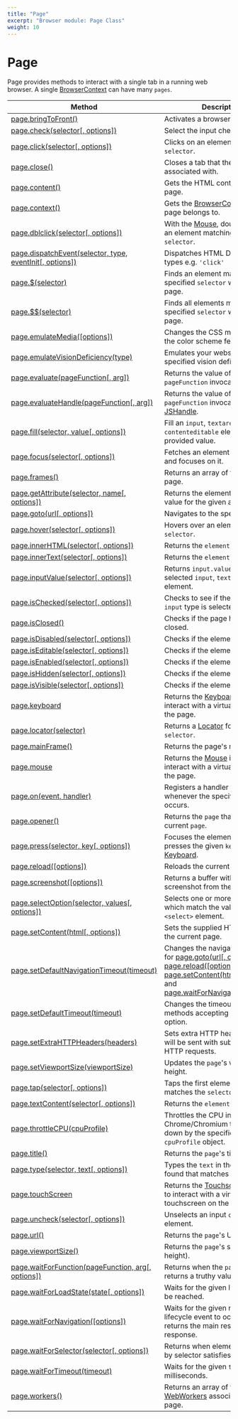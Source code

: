```yaml
---
title: "Page"
excerpt: "Browser module: Page Class"
weight: 10
---
```


# Page

Page provides methods to interact with a single tab in a running web browser. A single [BrowserContext](https://grafana.com/docs/k6/<K6_VERSION>/javascript-api/k6-experimental/browser/browsercontext) can have many `pages`.

| Method                                                                                                                                         | Description                                                                                                                                                                                                                                                                                                                                                                                                |
| ---------------------------------------------------------------------------------------------------------------------------------------------- | ---------------------------------------------------------------------------------------------------------------------------------------------------------------------------------------------------------------------------------------------------------------------------------------------------------------------------------------------------------------------------------------------------------- |
| [page.bringToFront()](https://grafana.com/docs/k6/<K6_VERSION>/javascript-api/k6-experimental/browser/page/bringtofront)                                      | Activates a browser tab.                                                                                                                                                                                                                                                                                                                                                                                   |
| [page.check(selector[, options])](https://grafana.com/docs/k6/<K6_VERSION>/javascript-api/k6-experimental/browser/page/check/)                                                         | Select the input checkbox.                                                                                                                                                                                                                                                                                                                                                                                 |
| [page.click(selector[, options])](https://grafana.com/docs/k6/<K6_VERSION>/javascript-api/k6-experimental/browser/page/click/)                                                         | Clicks on an element matching a `selector`.                                                                                                                                                                                                                                                                                                                                                                |
| [page.close()](https://grafana.com/docs/k6/<K6_VERSION>/javascript-api/k6-experimental/browser/page/close)                                                    | Closes a tab that the `page` is associated with.                                                                                                                                                                                                                                                                                                                                                           |
| [page.content()](https://grafana.com/docs/k6/<K6_VERSION>/javascript-api/k6-experimental/browser/page/content)                                                | Gets the HTML contents of the page.                                                                                                                                                                                                                                                                                                                                                                        |
| [page.context()](https://grafana.com/docs/k6/<K6_VERSION>/javascript-api/k6-experimental/browser/page/context)                                                | Gets the [BrowserContext](https://grafana.com/docs/k6/<K6_VERSION>/javascript-api/k6-experimental/browser/browsercontext) that the page belongs to.                                                                                                                                                                                                                                                                        |
| [page.dblclick(selector[, options])](https://grafana.com/docs/k6/<K6_VERSION>/javascript-api/k6-experimental/browser/page/dblclick/)                                                   | With the [Mouse](https://grafana.com/docs/k6/<K6_VERSION>/javascript-api/k6-experimental/browser/mouse), double click on an element matching the provided `selector`.                                                                                                                                                                                                                                                      |
| [page.dispatchEvent(selector, type, eventInit[, options])](https://grafana.com/docs/k6/<K6_VERSION>/javascript-api/k6-experimental/browser/page/dispatchevent/)                        | Dispatches HTML DOM event types e.g. `'click'`                                                                                                                                                                                                                                                                                                                                                             |
| [page.$(selector)](https://grafana.com/docs/k6/<K6_VERSION>/javascript-api/k6-experimental/browser/page/page-dollar)                                               | Finds an element matching the specified `selector` within the page.                                                                                                                                                                                                                                                                                                                                        |
| [page.$$(selector)](https://grafana.com/docs/k6/<K6_VERSION>/javascript-api/k6-experimental/browser/page/page-doubledollar)                                             | Finds all elements matching the specified `selector` within the page.                                                                                                                                                                                                                                                                                                                                      |
| [page.emulateMedia([options])](https://grafana.com/docs/k6/<K6_VERSION>/javascript-api/k6-experimental/browser/page/emulatemedia/)                                                     | Changes the CSS media type and the color scheme feature.                                                                                                                                                                                                                                                                                                                                                   |
| [page.emulateVisionDeficiency(type)](https://grafana.com/docs/k6/<K6_VERSION>/javascript-api/k6-experimental/browser/page/emulatevisiondeficiency)            | Emulates your website with the specified vision deficiency `type`.                                                                                                                                                                                                                                                                                                                                         |
| [page.evaluate(pageFunction[, arg])](https://grafana.com/docs/k6/<K6_VERSION>/javascript-api/k6-experimental/browser/page/evaluate/)                                                   | Returns the value of the `pageFunction` invocation.                                                                                                                                                                                                                                                                                                                                                        |
| [page.evaluateHandle(pageFunction[, arg])](https://grafana.com/docs/k6/<K6_VERSION>/javascript-api/k6-experimental/browser/page/evaluatehandle/)                                             | Returns the value of the `pageFunction` invocation as a [JSHandle](https://grafana.com/docs/k6/<K6_VERSION>/javascript-api/k6-experimental/browser/jshandle).                                                                                                                                                                                                                                                             |
| [page.fill(selector, value[, options])](https://grafana.com/docs/k6/<K6_VERSION>/javascript-api/k6-experimental/browser/page/fill/)                                                    | Fill an `input`, `textarea` or `contenteditable` element with the provided value.                                                                                                                                                                                                                                                                                                                          |
| [page.focus(selector[, options])](https://grafana.com/docs/k6/<K6_VERSION>/javascript-api/k6-experimental/browser/page/focus/)                                                         | Fetches an element with `selector` and focuses on it.                                                                                                                                                                                                                                                                                                                                                      |
| [page.frames()](https://grafana.com/docs/k6/<K6_VERSION>/javascript-api/k6-experimental/browser/page/frames)                                                  | Returns an array of frames on the page.                                                                                                                                                                                                                                                                                                                                                                    |
| [page.getAttribute(selector, name[, options])](https://grafana.com/docs/k6/<K6_VERSION>/javascript-api/k6-experimental/browser/page/getattribute/)                                     | Returns the element attribute value for the given attribute name.                                                                                                                                                                                                                                                                                                                                          |
| [page.goto(url[, options])](https://grafana.com/docs/k6/<K6_VERSION>/javascript-api/k6-experimental/browser/page/goto/)                                                                | Navigates to the specified `url`.                                                                                                                                                                                                                                                                                                                                                                          |
| [page.hover(selector[, options])](https://grafana.com/docs/k6/<K6_VERSION>/javascript-api/k6-experimental/browser/page/hover/)                                                         | Hovers over an element matching `selector`.                                                                                                                                                                                                                                                                                                                                                                |
| [page.innerHTML(selector[, options])](https://grafana.com/docs/k6/<K6_VERSION>/javascript-api/k6-experimental/browser/page/innerhtml/)                                                 | Returns the `element.innerHTML`.                                                                                                                                                                                                                                                                                                                                                                           |
| [page.innerText(selector[, options])](https://grafana.com/docs/k6/<K6_VERSION>/javascript-api/k6-experimental/browser/page/innertext/)                                                 | Returns the `element.innerText`.                                                                                                                                                                                                                                                                                                                                                                           |
| [page.inputValue(selector[, options])](https://grafana.com/docs/k6/<K6_VERSION>/javascript-api/k6-experimental/browser/page/inputvalue/)                                               | Returns `input.value` for the selected `input`, `textarea` or `select` element.                                                                                                                                                                                                                                                                                                                            |
| [page.isChecked(selector[, options])](https://grafana.com/docs/k6/<K6_VERSION>/javascript-api/k6-experimental/browser/page/ischecked/)                                                 | Checks to see if the `checkbox` `input` type is selected or not.                                                                                                                                                                                                                                                                                                                                           |
| [page.isClosed()](https://grafana.com/docs/k6/<K6_VERSION>/javascript-api/k6-experimental/browser/page/isclosed) <BWIPT id="878"/>                            | Checks if the page has been closed.                                                                                                                                                                                                                                                                                                                                                                        |
| [page.isDisabled(selector[, options])](https://grafana.com/docs/k6/<K6_VERSION>/javascript-api/k6-experimental/browser/page/isdisabled/)                                               | Checks if the element is `disabled`.                                                                                                                                                                                                                                                                                                                                                                       |
| [page.isEditable(selector[, options])](https://grafana.com/docs/k6/<K6_VERSION>/javascript-api/k6-experimental/browser/page/iseditable/)                                               | Checks if the element is `editable`.                                                                                                                                                                                                                                                                                                                                                                       |
| [page.isEnabled(selector[, options])](https://grafana.com/docs/k6/<K6_VERSION>/javascript-api/k6-experimental/browser/page/isenabled/)                                                 | Checks if the element is `enabled`.                                                                                                                                                                                                                                                                                                                                                                        |
| [page.isHidden(selector[, options])](https://grafana.com/docs/k6/<K6_VERSION>/javascript-api/k6-experimental/browser/page/ishidden/)                                                   | Checks if the element is `hidden`.                                                                                                                                                                                                                                                                                                                                                                         |
| [page.isVisible(selector[, options])](https://grafana.com/docs/k6/<K6_VERSION>/javascript-api/k6-experimental/browser/page/isvisible/)                                                 | Checks if the element is `visible`.                                                                                                                                                                                                                                                                                                                                                                        |
| [page.keyboard](https://grafana.com/docs/k6/<K6_VERSION>/javascript-api/k6-experimental/browser/page/keyboard)                                                | Returns the [Keyboard](https://grafana.com/docs/k6/<K6_VERSION>/javascript-api/k6-experimental/browser/keyboard) instance to interact with a virtual keyboard on the page.                                                                                                                                                                                                                                                 |
| [page.locator(selector)](https://grafana.com/docs/k6/<K6_VERSION>/javascript-api/k6-experimental/browser/page/locator)                                        | Returns a [Locator](https://grafana.com/docs/k6/<K6_VERSION>/javascript-api/k6-experimental/browser/locator) for the given `selector`.                                                                                                                                                                                                                                                                                     |
| [page.mainFrame()](https://grafana.com/docs/k6/<K6_VERSION>/javascript-api/k6-experimental/browser/page/mainframe)                                            | Returns the page's main [Frame](https://grafana.com/docs/k6/<K6_VERSION>/javascript-api/k6-experimental/browser/frame).                                                                                                                                                                                                                                                                                                    |
| [page.mouse](https://grafana.com/docs/k6/<K6_VERSION>/javascript-api/k6-experimental/browser/page/mouse)                                                      | Returns the [Mouse](https://grafana.com/docs/k6/<K6_VERSION>/javascript-api/k6-experimental/browser/mouse) instance to interact with a virtual mouse on the page.                                                                                                                                                                                                                                                          |
| [page.on(event, handler)](https://grafana.com/docs/k6/<K6_VERSION>/javascript-api/k6-experimental/browser/page/on)                                            | Registers a handler to be called whenever the specified event occurs.                                                                                                                                                                                                                                                                                                                                      |
| [page.opener()](https://grafana.com/docs/k6/<K6_VERSION>/javascript-api/k6-experimental/browser/page/opener)                                                  | Returns the `page` that opened the current `page`.                                                                                                                                                                                                                                                                                                                                                         |
| [page.press(selector, key[, options])](https://grafana.com/docs/k6/<K6_VERSION>/javascript-api/k6-experimental/browser/page/press/)                                                    | Focuses the element, and then presses the given `key` on the [Keyboard](https://grafana.com/docs/k6/<K6_VERSION>/javascript-api/k6-experimental/browser/keyboard).                                                                                                                                                                                                                                                         |
| [page.reload([options])](https://grafana.com/docs/k6/<K6_VERSION>/javascript-api/k6-experimental/browser/page/reload/)                                                                 | Reloads the current page.                                                                                                                                                                                                                                                                                                                                                                                  |
| [page.screenshot([options])](https://grafana.com/docs/k6/<K6_VERSION>/javascript-api/k6-experimental/browser/page/screenshot/)                                                         | Returns a buffer with the captured screenshot from the web browser.                                                                                                                                                                                                                                                                                                                                        |
| [page.selectOption(selector, values[, options])](https://grafana.com/docs/k6/<K6_VERSION>/javascript-api/k6-experimental/browser/page/selectoption/)                                   | Selects one or more options which match the values from a `<select>` element.                                                                                                                                                                                                                                                                                                                              |
| [page.setContent(html[, options])](https://grafana.com/docs/k6/<K6_VERSION>/javascript-api/k6-experimental/browser/page/setcontent/)                                                   | Sets the supplied HTML string to the current page.                                                                                                                                                                                                                                                                                                                                                         |
| [page.setDefaultNavigationTimeout(timeout)](https://grafana.com/docs/k6/<K6_VERSION>/javascript-api/k6-experimental/browser/page/setdefaultnavigationtimeout) | Changes the navigation timeout for [page.goto(url[, options])](https://grafana.com/docs/k6/<K6_VERSION>/javascript-api/k6-experimental/browser/page/goto/), [page.reload([options])](https://grafana.com/docs/k6/<K6_VERSION>/javascript-api/k6-experimental/browser/page/reload/), [page.setContent(html[, options])](https://grafana.com/docs/k6/<K6_VERSION>/javascript-api/k6-experimental/browser/page/setcontent/), and [page.waitForNavigation([options])](https://grafana.com/docs/k6/<K6_VERSION>/javascript-api/k6-experimental/browser/page/waitfornavigation/) |
| [page.setDefaultTimeout(timeout)](https://grafana.com/docs/k6/<K6_VERSION>/javascript-api/k6-experimental/browser/page/setdefaulttimeout)                     | Changes the timeout for all the methods accepting a `timeout` option.                                                                                                                                                                                                                                                                                                                                      |
| [page.setExtraHTTPHeaders(headers)](https://grafana.com/docs/k6/<K6_VERSION>/javascript-api/k6-experimental/browser/page/setextrahttpheaders)                 | Sets extra HTTP headers which will be sent with subsequent HTTP requests.                                                                                                                                                                                                                                                                                                                                  |
| [page.setViewportSize(viewportSize)](https://grafana.com/docs/k6/<K6_VERSION>/javascript-api/k6-experimental/browser/page/setviewportsize)                    | Updates the `page`'s width and height.                                                                                                                                                                                                                                                                                                                                                                     |
| [page.tap(selector[, options])](https://grafana.com/docs/k6/<K6_VERSION>/javascript-api/k6-experimental/browser/page/tap/)                                                             | Taps the first element that matches the `selector`.                                                                                                                                                                                                                                                                                                                                                        |
| [page.textContent(selector[, options])](https://grafana.com/docs/k6/<K6_VERSION>/javascript-api/k6-experimental/browser/page/textcontent/)                                             | Returns the `element.textContent`.                                                                                                                                                                                                                                                                                                                                                                         |
| [page.throttleCPU(cpuProfile)](https://grafana.com/docs/k6/<K6_VERSION>/javascript-api/k6-experimental/browser/page/throttlecpu)                              | Throttles the CPU in Chrome/Chromium to slow it down by the specified `rate` in the `cpuProfile` object. |
| [page.title()](https://grafana.com/docs/k6/<K6_VERSION>/javascript-api/k6-experimental/browser/page/title)                                                    | Returns the `page`'s title.                                                                                                                                                                                                                                                                                                                                                                                |
| [page.type(selector, text[, options])](https://grafana.com/docs/k6/<K6_VERSION>/javascript-api/k6-experimental/browser/page/type/)                                                     | Types the `text` in the first element found that matches the `selector`.                                                                                                                                                                                                                                                                                                                                   |
| [page.touchScreen](https://grafana.com/docs/k6/<K6_VERSION>/javascript-api/k6-experimental/browser/page/touchscreen)                                          | Returns the [Touchscreen](https://grafana.com/docs/k6/<K6_VERSION>/javascript-api/k6-experimental/browser/touchscreen) instance to interact with a virtual touchscreen on the page.                                                                                                                                                                                                                                        |
| [page.uncheck(selector[, options])](https://grafana.com/docs/k6/<K6_VERSION>/javascript-api/k6-experimental/browser/page/uncheck/)                                                     | Unselects an input `checkbox` element.                                                                                                                                                                                                                                                                                                                                                                     |
| [page.url()](https://grafana.com/docs/k6/<K6_VERSION>/javascript-api/k6-experimental/browser/page/url)                                                        | Returns the `page`'s URL.                                                                                                                                                                                                                                                                                                                                                                                  |
| [page.viewportSize()](https://grafana.com/docs/k6/<K6_VERSION>/javascript-api/k6-experimental/browser/page/viewportsize)                                      | Returns the `page`'s size (width and height).                                                                                                                                                                                                                                                                                                                                                              |
| [page.waitForFunction(pageFunction, arg[, options])](https://grafana.com/docs/k6/<K6_VERSION>/javascript-api/k6-experimental/browser/page/waitforfunction/)                            | Returns when the `pageFunction` returns a truthy value.                                                                                                                                                                                                                                                                                                                                                    |
| [page.waitForLoadState(state[, options])](https://grafana.com/docs/k6/<K6_VERSION>/javascript-api/k6-experimental/browser/page/waitforloadstate/) <BWIPT id="880"/>                    | Waits for the given load `state` to be reached.                                                                                                                                                                                                                                                                                                                                                            |
| [page.waitForNavigation([options])](https://grafana.com/docs/k6/<K6_VERSION>/javascript-api/k6-experimental/browser/page/waitfornavigation/)                                           | Waits for the given navigation lifecycle event to occur and returns the main resource response.                                                                                                                                                                                                                                                                                                            |
| [page.waitForSelector(selector[, options])](https://grafana.com/docs/k6/<K6_VERSION>/javascript-api/k6-experimental/browser/page/waitforselector/)                                     | Returns when element specified by selector satisfies `state` option.                                                                                                                                                                                                                                                                                                                                       |
| [page.waitForTimeout(timeout)](https://grafana.com/docs/k6/<K6_VERSION>/javascript-api/k6-experimental/browser/page/waitfortimeout)                           | Waits for the given `timeout` in milliseconds.                                                                                                                                                                                                                                                                                                                                                             |
| [page.workers()](https://grafana.com/docs/k6/<K6_VERSION>/javascript-api/k6-experimental/browser/page/workers)                                                | Returns an array of the dedicated [WebWorkers](https://grafana.com/docs/k6/<K6_VERSION>/javascript-api/k6-experimental/browser/worker) associated with the page.                                                                                                                                                                                                                                                           |
